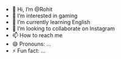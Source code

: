 - 👋 Hi, I’m @Rohit
- 👀 I’m interested in gaming
- 🌱 I’m currently learning English
- 💞️ I’m looking to collaborate on Instagram
- 📫 How to reach me 
- 😄 Pronouns: ...
- ⚡ Fun fact: ...

<!---
Rohitttt-rohit/Rohitttt-rohit is a ✨ special ✨ repository because its `README.md` (this file) appears on your GitHub profile.
You can click the Preview link to take a look at your changes.
--->
